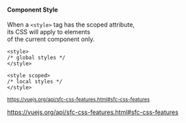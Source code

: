 #### Component Style

When a `<style>` tag has the scoped attribute,<br>
its CSS will apply to elements<br>
of the current component only.

```vue
<style>
/* global styles */
</style>

<style scoped>
/* local styles */
</style>
```

<small>

https://vuejs.org/api/sfc-css-features.html#sfc-css-features

</small>

<aside class="notes">

https://vuejs.org/api/sfc-css-features.html#sfc-css-features

</aside>
